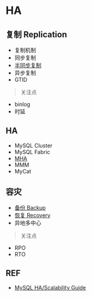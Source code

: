 # HA

## 复制 Replication

- 复制机制
- 同步复制
- [半同步复制](Replication/semisync.md)
- 异步复制
- GTID

> 关注点

- binlog
- 时延

## HA

- MySQL Cluster
- MySQL Fabric
- [MHA](MHA/Readme.md)
- MMM
- MyCat

## 容灾


- [备份 Backup](Backup/Readme.md)
- [恢复 Recovery](Recovery/Readme.md)
- 异地多中心


> 关注点

- RPO
- RTO

## REF

- [MySQL HA/Scalability Guide](https://dev.mysql.com/doc/mysql-ha-scalability/en/)

